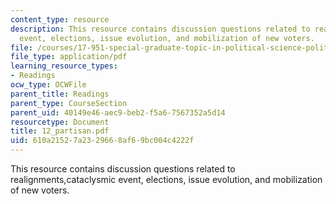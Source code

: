```yaml
---
content_type: resource
description: This resource contains discussion questions related to realignments,cataclysmic
  event, elections, issue evolution, and mobilization of new voters.
file: /courses/17-951-special-graduate-topic-in-political-science-political-behavior-fall-2005/610a21527a2329668af69bc004c4222f_12_partisan.pdf
file_type: application/pdf
learning_resource_types:
- Readings
ocw_type: OCWFile
parent_title: Readings
parent_type: CourseSection
parent_uid: 40149e46-aec9-beb2-f5a6-7567352a5d14
resourcetype: Document
title: 12_partisan.pdf
uid: 610a2152-7a23-2966-8af6-9bc004c4222f
---
```

This resource contains discussion questions related to realignments,cataclysmic event, elections, issue evolution, and mobilization of new voters.

